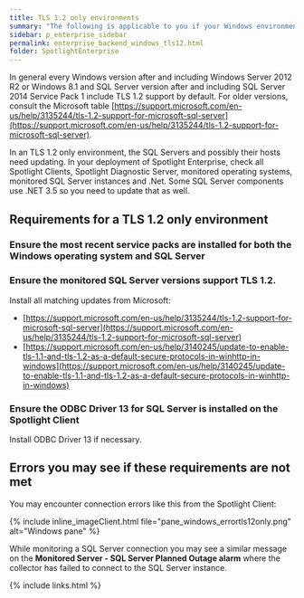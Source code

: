 ```yaml
---
title: TLS 1.2 only environments
summary: "The following is applicable to you if your Windows environment is TLS 1.2 only."
sidebar: p_enterprise_sidebar
permalink: enterprise_backend_windows_tls12.html
folder: SpotlightEnterprise
---
```




In general every Windows version after and including Windows Server 2012 R2 or Windows 8.1  and SQL Server version after and including SQL Server 2014 Service Pack 1 include TLS 1.2 support by default. For older versions, consult the Microsoft table  [https://support.microsoft.com/en-us/help/3135244/tls-1.2-support-for-microsoft-sql-server](https://support.microsoft.com/en-us/help/3135244/tls-1.2-support-for-microsoft-sql-server).

In an TLS 1.2 only environment, the SQL Servers and possibly their hosts need updating. In your deployment of Spotlight Enterprise, check all Spotlight Clients, Spotlight Diagnostic Server, monitored operating systems, monitored SQL Server instances and .Net. Some SQL Server components use .NET 3.5 so you need to update that as well.

## Requirements for a TLS 1.2 only environment

### Ensure the most recent service packs are installed for both the Windows operating system and SQL Server


### Ensure the monitored SQL Server versions support TLS 1.2.

Install all matching updates from Microsoft:

* [https://support.microsoft.com/en-us/help/3135244/tls-1.2-support-for-microsoft-sql-server](https://support.microsoft.com/en-us/help/3135244/tls-1.2-support-for-microsoft-sql-server)
* [https://support.microsoft.com/en-us/help/3140245/update-to-enable-tls-1.1-and-tls-1.2-as-a-default-secure-protocols-in-winhttp-in-windows](https://support.microsoft.com/en-us/help/3140245/update-to-enable-tls-1.1-and-tls-1.2-as-a-default-secure-protocols-in-winhttp-in-windows)


### Ensure the ODBC Driver 13 for SQL Server is installed on the Spotlight Client
Install ODBC Driver 13 if necessary.


## Errors you may see if these requirements are not met

You may encounter connection errors like this from the Spotlight Client:

{% include inline_imageClient.html file="pane_windows_errortls12only.png" alt="Windows pane" %}

While monitoring a SQL Server connection you may see a similar message on the **Monitored Server - SQL Server Planned Outage alarm** where the collector has failed to connect to the SQL Server instance.



{% include links.html %}
